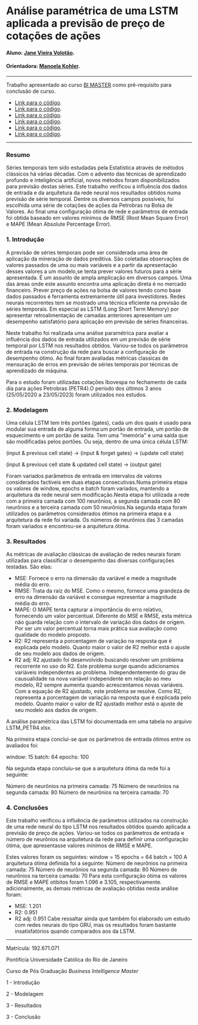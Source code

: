 # Análise paramétrica de uma LSTM aplicada a previsão de preço de cotações de ações

#### Aluno: [Jane Vieira Volotão](https://github.com/janevolotao/bimaster/).
#### Orientadora: [Manoela Kohler](https://github.com/manoelakohler).
---

Trabalho apresentado ao curso [BI MASTER](https://ica.puc-rio.ai/bi-master) como pré-requisito para conclusão de curso.

- [Link para o código](https://github.com/janevolotao/bimaster/LSTM1.ipynb).
- [Link para o código](https://github.com/janevolotao/bimaster/LSTM2.ipynb).
- [Link para o código](https://github.com/janevolotao/bimaster/LSTM3.ipynb). 
- [Link para o código](https://github.com/janevolotao/bimaster/LSTM4.ipynb). 
- [Link para o código](https://github.com/janevolotao/bimaster/LSTM5.ipynb). 
- [Link para o código](https://github.com/janevolotao/bimaster/LSTM6.ipynb).
---

### Resumo

Séries temporais tem sido estudadas pela Estatística através de métodos clássicos há várias décadas. Com o advento das técnicas de aprendizado profundo e inteligência artificial, novos métodos foram disponibilizados para previsão destas séries.
Este trabalho verificou a influência dos dados de entrada e da arquitetura da rede neural nos resultados obtidos numa previsão de série temporal. Dentre os diversos campos possíveis, foi escolhida uma série de cotações de ações da Petrobras na Bolsa de Valores.
Ao final uma configuração ótima de rede e parâmetros de entrada foi obtida baseado em valores mínimos de RMSE (Root Mean Square Error) e MAPE (Mean Absolute Percentage Error).

### 1. Introdução

A previsão de séries temporais pode ser considerada uma área de aplicação da mineração de dados preditiva. São coletadas observações de valores passados de uma ou mais variáveis e a partir da apresentação desses valores a um modelo,se tenta prever valores futuros para a série apresentada. É um assunto de ampla amplicação em diversos campos. Uma das áreas onde este assunto encontra uma aplicação direta é no mercado financeiro. Prever preço de ações na bolsa de valores tendo como base dados passados é ferramenta extremamente útil para investidores. Redes neurais recorrentes tem se mostrado uma técnica eficiente na previsão de séries temporais. 
Em especial as LSTM (Long Short Term Memory) por apresentar retroalimentação de camadas anteriores apresentam um desempenho satisfatório para aplicação em previsão de séries financeiras.

Neste trabalho foi realizada uma análise paramétrica para avaliar a influência dos dados de entrada utilizados em um previsão de série temporal por LSTM nos resultados obtidos.
Variou-se todos os parâmetros de entrada na construção da rede para buscar a configuração de desempenho ótimo. 
Ao final foram avaliadas métricas classicas de mensuração de erros em previsão de séries temporais por técnicas de aprendizado de máquina.

Para o estudo foram utilizadas cotações Ibovespa no fechamento de cada dia para ações Petrobras (PETR4).O período dos últimos 3 anos (25/05/2020 a 23/05/2023) foram utilizados nos estudos.

### 2. Modelagem

Uma célula LSTM tem três portões (gates), cada um dos quais é usado para modular sua entrada de alguma forma:um portão de entrada, um portão de esquecimento e um portão de saída. Tem uma "memória" e uma saída que são modificadas pelos portões. Ou seja, dentro de uma única célula LSTM:

(input & previous cell state) -> (input & forget gates) -> (update cell state)

(input & previous cell state & updated cell state) -> (output gate)

Foram variados parâmetros de entrada em intervalos de valores considerados factíveis em duas etapas consecutivas.Numa primeira etapa os valores de window, epochs e batch foram variados, mantendo a arquitetura da rede neural sem modificação.Nesta etapa foi utilizada a rede com a primeira camada com 100 neurônios, a segunda camada com 80 neurônios e a terceira camada com 50 neurônios.Na segunda etapa foram utilizados os parâmetros considerados ótimos na primeira etapa e a arquitetura da rede foi variada. Os números de neurônios das 3 camadas foram variados e encontrou-se a arquitetura ótima.

### 3. Resultados

As métricas de avaliação clássicas de avaliação de redes neurais foram utilizadas para classificar o desempenho das diversas configurações testadas.
São elas:
- MSE:
Fornece o erro na dimensão da variável e mede a magnitude média do erro.
- RMSE:
Trata da raiz do MSE. Como o mesmo, fornece uma grandeza de erro na dimensão da variável e consegue representar a magnitude média do erro.	
- MAPE:	
O MAPE tenta capturar a importância do erro relativo, fornecendo um valor percentual. Diferente do MSE e RMSE, esta métrica não guarda relação com o intervalo de variação dos dados de origem. Por ser um valor percentual torna mais prática sua avaliação como qualidade do modelo proposto.
- R2:
R2 representa a porcentagem de variação na resposta que é explicada pelo modelo. Quanto maior o valor de R2 melhor está o ajuste de seu modelo aos dados de origem.	
- R2 adj:
R2 ajustado foi desenvolvido buscando resolver um problema recorrente no uso do R2. Este problema surge quando adicionamos variáveis independentes ao problema. Independentemente do grau de causualidade na nova variável independente em relação ao meu modelo, R2 sempre aumenta quando acrescentamos novas variáveis. Com a equação de R2 ajustado, este problema se resolve. Como R2, representa a porcentagem de variação na resposta que é explicada pelo modelo. Quanto maior o valor de R2 ajustado melhor está o ajuste de seu modelo aos dados de origem.

A análise paramétrica das LSTM foi documentada em uma tabela no arquivo LSTM_PETR4.xlsx.

Na primeira etapa conclui-se que os parâmetros de entrada ótimos entre os avaliados foi:

window: 15
batch: 64
epochs: 100

Na segunda etapa concluiu-se que a arquitetura ótima da rede foi a seguinte:

Número de neurônios na primeira camada: 75
Número de neurônios na segunda camada: 80
Número de neurônios na terceira camada: 70

### 4. Conclusões

Este trabalho verificou a influência de parâmetros utilizados na construção de uma rede neural do tipo LSTM nos resultados obtidos quando aplicada a previsão de preço de ações.
Variou-se todos os parâmetros de entrada e número de neurônios na arquitetura da rede para definir uma configuração ótima, que apresentasse valores mínimos de RMSE e MAPE.

Estes valores foram os seguintes:
window = 15
epochs = 64
batch = 100
A arquitetura ótima definida foi a seguinte:
Número de neurônios na primeira camada: 75
Número de neurônios na segunda camada: 80
Número de neurônios na terceira camada: 70
Para esta configuração ótima os valores de RMSE e MAPE otibitos foram 1.096 e 3.105, respectivamente. adicionalmente, as demais métricas de avaliação obtidas nesta análise foram:
- MSE: 1.201
- R2: 0.951
- R2 adj: 0.951
Cabe ressaltar ainda que também foi elaborado um estudo com redes neurais do tipo GRU, mas os resultados foram bastante insatisfatórios quando comparados aos da LSTM.

---

Matrícula: 192.671.071

Pontifícia Universidade Católica do Rio de Janeiro

Curso de Pós Graduação *Business Intelligence Master*


























1 - Introdução


2 - Modelagem


3 - Resultados



3 - Conclusão





